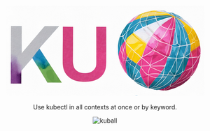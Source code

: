 <div align="center">
  <img src="logo.png" alt="kuball">
  
  Use kubectl in all contexts at once or by keyword.
  
  <img src="demo.gif" alt="kuball">
</div>
